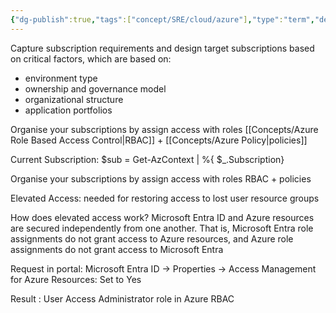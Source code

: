 ```yaml
---
{"dg-publish":true,"tags":["concept/SRE/cloud/azure"],"type":"term","definition":"Subscriptions are a unit of management, billing, and scale within Azure.","ms-learn-url":"https://learn.microsoft.com/en-us/azure/cloud-adoption-framework/ready/landing-zone/design-area/resource-org-subscriptions","creation_date":"2024-05-02 18:40","permalink":"/concepts/azure-subscription/","dgPassFrontmatter":true}
---
```


Capture subscription requirements and design target subscriptions based on critical factors, which are based on:
- environment type
- ownership and governance model
- organizational structure
- application portfolios

Organise your subscriptions by assign access with roles
[[Concepts/Azure Role Based Access Control\|RBAC]] + [[Concepts/Azure Policy\|policies]]



Current Subscription:
$sub = Get-AzContext | %{ $_.Subscription} 

Organise your subscriptions by assign access with roles
RBAC + policies


Elevated Access: needed for restoring access to lost user resource groups

How does elevated access work?
Microsoft Entra ID and Azure resources are secured independently from one another. 
That is, Microsoft Entra role assignments do not grant access to Azure resources, and Azure role assignments do not grant access to Microsoft Entra

Request in portal: Microsoft Entra ID -> Properties -> Access Management for Azure Resources: Set to Yes

Result :  User Access Administrator role in Azure RBAC